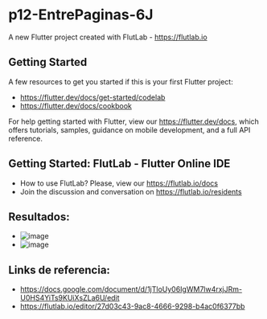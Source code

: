 # p12-EntrePaginas-6J

A new Flutter project created with FlutLab - https://flutlab.io

## Getting Started

A few resources to get you started if this is your first Flutter project:

- https://flutter.dev/docs/get-started/codelab
- https://flutter.dev/docs/cookbook

For help getting started with Flutter, view our
https://flutter.dev/docs, which offers tutorials,
samples, guidance on mobile development, and a full API reference.

## Getting Started: FlutLab - Flutter Online IDE

- How to use FlutLab? Please, view our https://flutlab.io/docs
- Join the discussion and conversation on https://flutlab.io/residents

## Resultados:

- ![image](https://github.com/DDOrozco17/p12-EntrePaginas-6J/assets/143548028/68785f7d-de17-4ce4-993b-6ecdcd096466)
- ![image](https://github.com/DDOrozco17/p12-EntrePaginas-6J/assets/143548028/7f20378b-38ae-43af-b978-6e2b2befcf8c)

## Links de referencia:

- https://docs.google.com/document/d/1jTloUy06IgWM7lw4rxjJRm-U0HS4YiTs9KUiXsZLa6U/edit
- https://flutlab.io/editor/27d03c43-9ac8-4666-9298-b4ac0f6377bb


